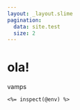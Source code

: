 ```yaml
---
layout: _layout.slime
pagination:
  data: site.test
  size: 2
---
```


# ola!

vamps

```
<%= inspect(@env) %>
```
